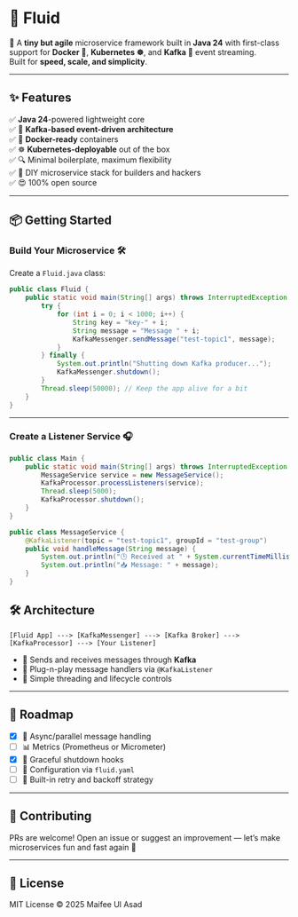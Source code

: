 # 🌊 Fluid

🚀 A **tiny but agile** microservice framework built in **Java 24** with first-class support for **Docker 🐳**, **Kubernetes ☸️**, and **Kafka 📨** event streaming.  
Built for **speed, scale, and simplicity**.

---

## ✨ Features

✅ **Java 24**-powered lightweight core  
✅ 🔁 **Kafka-based event-driven architecture**  
✅ 🐳 **Docker-ready** containers  
✅ ☸️ **Kubernetes-deployable** out of the box  
✅ 🔍 Minimal boilerplate, maximum flexibility  
✅ 🔧 DIY microservice stack for builders and hackers   
✅ 😍 100% open source

---

## 📦 Getting Started

### Build Your Microservice 🛠️

Create a `Fluid.java` class:

```java
public class Fluid {
    public static void main(String[] args) throws InterruptedException {
        try {
            for (int i = 0; i < 1000; i++) {
                String key = "key-" + i;
                String message = "Message " + i;
                KafkaMessenger.sendMessage("test-topic1", message);
            }
        } finally {
            System.out.println("Shutting down Kafka producer...");
            KafkaMessenger.shutdown();
        }
        Thread.sleep(50000); // Keep the app alive for a bit
    }
}
```

---

### Create a Listener Service 🎧

```java
public class Main {
    public static void main(String[] args) throws InterruptedException {
        MessageService service = new MessageService();
        KafkaProcessor.processListeners(service);
        Thread.sleep(5000);
        KafkaProcessor.shutdown();
    }
}

public class MessageService {
    @KafkaListener(topic = "test-topic1", groupId = "test-group")
    public void handleMessage(String message) {
        System.out.println("🕒 Received at " + System.currentTimeMillis());
        System.out.println("📥 Message: " + message);
    }
}
```

## 🛠️ Architecture

```
[Fluid App] ---> [KafkaMessenger] ---> [Kafka Broker] ---> [KafkaProcessor] ---> [Your Listener]
```

* 🔄 Sends and receives messages through **Kafka**
* 🧩 Plug-n-play message handlers via `@KafkaListener`
* 🧵 Simple threading and lifecycle controls

---

## 🔮 Roadmap

* [x] 🧵 Async/parallel message handling
* [ ] 📊 Metrics (Prometheus or Micrometer)
* [x] 🛑 Graceful shutdown hooks
* [ ] 💾 Configuration via `fluid.yaml`
* [ ] 🧠 Built-in retry and backoff strategy

---

## 🤝 Contributing

PRs are welcome! Open an issue or suggest an improvement — let’s make microservices fun and fast again 🧪

---

## 📜 License

MIT License © 2025 Maifee Ul Asad